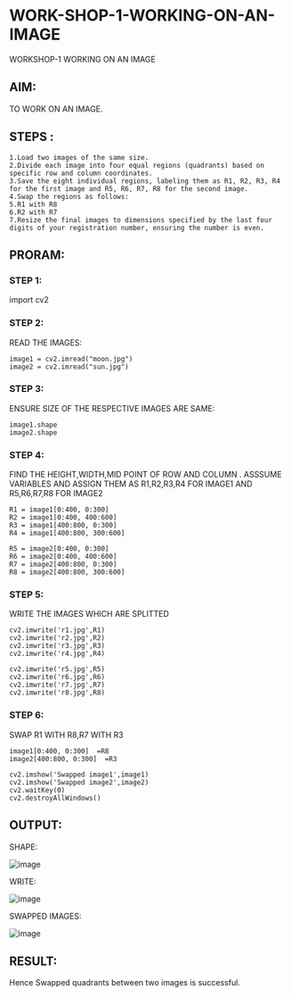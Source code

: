 # WORK-SHOP-1-WORKING-ON-AN-IMAGE
WORKSHOP-1 WORKING ON  AN IMAGE
## AIM:
TO WORK ON AN IMAGE.
## STEPS :
```
1.Load two images of the same size.
2.Divide each image into four equal regions (quadrants) based on specific row and column coordinates.
3.Save the eight individual regions, labeling them as R1, R2, R3, R4 for the first image and R5, R6, R7, R8 for the second image.
4.Swap the regions as follows:
5.R1 with R8
6.R2 with R7
7.Resize the final images to dimensions specified by the last four digits of your registration number, ensuring the number is even.

```

## PRORAM:
### STEP 1:
import cv2
### STEP 2:
READ THE IMAGES:
```
image1 = cv2.imread("moon.jpg")
image2 = cv2.imread("sun.jpg")
```
### STEP 3:
ENSURE SIZE OF THE RESPECTIVE IMAGES ARE SAME:
```
image1.shape
image2.shape
```
### STEP 4:
FIND THE HEIGHT,WIDTH,MID POINT OF ROW AND COLUMN . ASSSUME VARIABLES AND ASSIGN THEM AS R1,R2,R3,R4 FOR IMAGE1 AND R5,R6,R7,R8 FOR IMAGE2
```
R1 = image1[0:400, 0:300]     
R2 = image1[0:400, 400:600] 
R3 = image1[400:800, 0:300] 
R4 = image1[400:800, 300:600] 

R5 = image2[0:400, 0:300]     
R6 = image2[0:400, 400:600] 
R7 = image2[400:800, 0:300] 
R8 = image2[400:800, 300:600]
```
### STEP 5:
WRITE THE IMAGES WHICH ARE SPLITTED
```
cv2.imwrite('r1.jpg',R1)
cv2.imwrite('r2.jpg',R2)
cv2.imwrite('r3.jpg',R3)
cv2.imwrite('r4.jpg',R4)

cv2.imwrite('r5.jpg',R5)
cv2.imwrite('r6.jpg',R6)
cv2.imwrite('r7.jpg',R7)
cv2.imwrite('r8.jpg',R8)
```
### STEP 6:
SWAP R1 WITH R8,R7 WITH R3
```
image1[0:400, 0:300]  =R8
image2[400:800, 0:300]  =R3

cv2.imshow('Swapped image1',image1)
cv2.imshow('Swapped image2',image2)
cv2.waitKey(0)
cv2.destroyAllWindows()
```
## OUTPUT:
SHAPE:

![image](https://github.com/user-attachments/assets/5e1d9279-1afe-481e-b747-1442a219724d)


WRITE:

![image](https://github.com/user-attachments/assets/e9e7528f-ad66-4756-9686-57a6d70461bc)


SWAPPED IMAGES:

![image](https://github.com/user-attachments/assets/2d70e3b1-e23e-4aad-922b-70ad32175af3)






## RESULT:
Hence Swapped quadrants between two images is successful.
